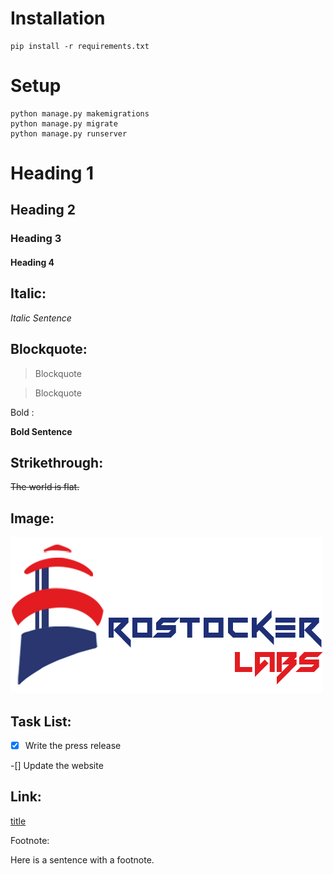 Installation
============

```
pip install -r requirements.txt
```

Setup
======

```
python manage.py makemigrations
python manage.py migrate
python manage.py runserver
```

# Heading 1

## Heading 2

### Heading 3

#### Heading 4

Italic:
-------

*Italic Sentence*

Blockquote:
-----------

>Blockquote

>Blockquote

Bold :

**Bold Sentence**

Strikethrough:
--------------

~~The world is flat.~~

Image:
------
![Project Name](500-300-logo.png)

Task List:
----------
-[x] Write the press release

-[] Update the website

Link:
-----

[title](http://rostockerlabs.com)

Footnote:

Here is a sentence with a footnote.

[^1]: This is the foot note

